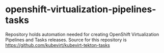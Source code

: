 # openshift-virtualization-pipelines-tasks
Repository holds automation needed for creating OpenShift Virtualization Pipelines and Tasks releases.
Source for this repository is https://github.com/kubevirt/kubevirt-tekton-tasks